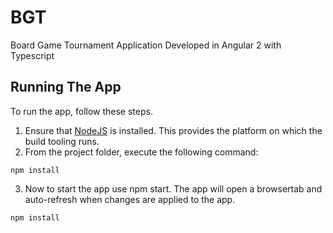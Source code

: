 # BGT
Board Game Tournament Application
Developed in Angular 2 with Typescript

## Running The App

To run the app, follow these steps.

1. Ensure that [NodeJS](http://nodejs.org/) is installed. This provides the platform on which the build tooling runs.
2. From the project folder, execute the following command:

```shell
npm install
```
3. Now to start the app use npm start. The app will open a browsertab and auto-refresh when changes are applied to the app.

```shell
npm install
```
